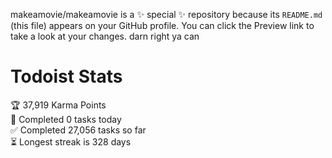 makeamovie/makeamovie is a ✨ special ✨ repository because its `README.md` (this file) appears on your GitHub profile.
You can click the Preview link to take a look at your changes. darn right ya can

# Todoist Stats

<!-- TODO-IST:START -->
🏆  37,919 Karma Points           
🌸  Completed 0 tasks today           
✅  Completed 27,056 tasks so far           
⏳  Longest streak is 328 days
<!-- TODO-IST:END -->